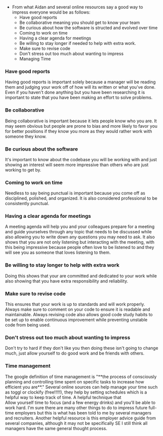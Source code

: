 - From what Aidan and several online resources say a good way to impress everyone would be as follows:
	- Have good reports
	- Be collaborative meaning you should get to know your team 
	- Be curious about how the software is structed and evolved over time
	- Coming to work on time
	- Having a clear agenda for meetings
	- Be willing to stay longer if needed to help with extra work.
	- Make sure to revise code
	- Don't stress out too much about wanting to impress
	- Managing Time

<h3> Have good reports </h3>
	Having good reports is important solely because a manager will be reading them and judging your work off of how will its written or what you've done. Even if you haven't done anything but you have been researching it is important to state that you have been making an effort to solve problems.

<h3>  Be collaborative </h3> 
	Being collaborative is important because it lets people know who you are. It may seem obvious but people are prone to bias and more likely to favor you for better positions if they know you more as they would rather work with someone they know.

<h3>  Be curious about the software </h3> 
	It's important to know about the codebase you will be working with and just showing an interest will seem more impressive than others who are just working to get by. 

<h3> Coming to work on time </h3> 
	Needless to say being punctual is important because you come off as disciplined, polished, and organized. It is also considered professional to be consistently punctual.

<h3> Having a clear agenda for meetings </h3> 
	A meeting agenda will help you and your colleagues prepare for a meeting and guide yourselves through any topic that needs to be discussed while also allowing you to write down any questions you may need to ask. It also shows that you are not only listening but interacting with the meeting, with this being impressive because people often love to be listened to and they will see you as someone that loves listening to them. 
 
<h3> Be willing to stay longer to help with extra work</h3> 
	Doing this shows that your are committed and dedicated to your work while also showing that you have extra responsibility and reliability. 

<h3> Make sure to revise code </h3> 
	This ensures that your work is up to standards and will work properly. Always make sure to comment on your code to ensure it is readable and maintainable. Always revising code also allows good code study habits to be set up to enable continuous improvement while preventing unstable code from being used. 

<h3> Don't stress out too much about wanting to impress </h3> 
	Don't try to hard if they don't like you then doing these isn't going to change much, just allow yourself to do good work and be friends with others. <br>
 
<h3> Time management </h3>
The google definition of time management is "**the process of consciously planning and controlling time spent on specific tasks to increase how efficient you are**."  Several online sources can help manage your time such as toggl or clockify (free!!!!!), they help by setting schedules which is a helpful way to keep track of time. 
A helpful technique that
<br>Allow yourself time to focus (and a few energy drinks) and you'll be able to work hard. 
 I'm sure there are many other things to do to impress future full-time employers but this is what has been told to me by several managers and recruiters.  
 Another helpful resource is this employer advice guide from several companies, although it may not be specifically SE I still think all managers have the same general thought process. 

